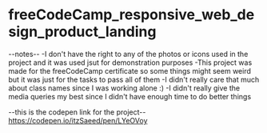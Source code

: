# freeCodeCamp_responsive_web_design_product_landing

--notes--
-I don't have the right to any of the photos or icons used in the project and it was used jsut for demonstration purposes
-This project was made for the freeCodeCamp certificate so some things might seem weird but it was just for the tasks to pass all of them
-I didn't really care that much about class names since I was working alone :)
-I didn't really give the media queries my best since I didn't have enough time to do better things

--this is the codepen link for the project--
https://codepen.io/itzSaeed/pen/LYeOVoy

